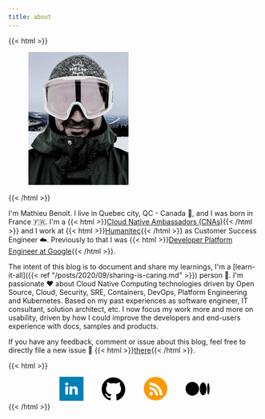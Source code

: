 ```yaml
---
title: about
---
```


{{< html >}}
<figure class="center">
  <img src="https://raw.githubusercontent.com/mathieu-benoit/my-images/main/mathieu-benoit.jpg" alt="Mathieu Benoit" width="200" height="266" />
</figure>
{{< /html >}}

I'm Mathieu Benoit. I live in Quebec city, QC - Canada :maple_leaf:, and I was born in France :fr:. I'm a {{< html >}}<a href="https://www.cncf.io/people/ambassadors" target="_blank">Cloud Native Ambassadors (CNAs)</a>{{< /html >}} and I work at {{< html >}}<a href="https://humanitec.com" target="_blank">Humanitec</a>{{< /html >}} as Customer Success Engineer :cloud:. Previously to that I was {{< html >}}<a href="https://medium.com/@mabenoit/2022-in-review-first-year-in-devrel-b438fce665ac" target="_blank">Developer Platform Engineer at Google</a>{{< /html >}}.

The intent of this blog is to document and share my learnings, I'm a [learn-it-all]({{< ref "/posts/2020/09/sharing-is-caring.md" >}}) person :rocket:. I'm passionate :heart: about Cloud Native Computing technologies driven by Open Source, Cloud, Security, SRE, Containers, DevOps, Platform Engineering and Kubernetes. Based on my past experiences as software engineer, IT consultant, solution architect, etc. I now focus my work more and more on usability, driven by how I could improve the developers and end-users experience with docs, samples and products.

If you have any feedback, comment or issue about this blog, feel free to directly file a new issue :memo: {{< html >}}<a href="https://github.com/mathieu-benoit/myblog/issues/new/choose" target="_blank">there</a>{{< /html >}}.

{{< html >}}
<div style="text-align: center">
<a style="text-decoration: none" href="https://www.linkedin.com/in/mathieubenoitqc" target="_blank">
<svg data-slug-id="linkedin" xmlns="http://www.w3.org/2000/svg" viewBox="0 0 23 23" width="48" height="48">
    <rect fill="#0080B5" width="23" height="23"/>
    <rect x="5.6520386" y="9.2667236" fill="#FFFFFF" width="2.5723877" height="7.7391968"/>
    <path fill="#FFFFFF" d="M6.9552612,5.5358887C6.0753174,5.5358887,5.5,6.1136475,5.5,6.8730469 c0,0.7426758,0.5582275,1.3369751,1.4215088,1.3369751h0.0166626h0.000061c0.8970337,0,1.4553833-0.5942993,1.4553833-1.3369751 C8.3768921,6.1136475,7.8352661,5.5358887,6.9552612,5.5358887z"/>
    <path fill="#FFFFFF" d="M14.5385132,9.085083c-1.3665161,0-1.9766235,0.7510986-2.3182373,1.2785645V9.2667236H9.6478882 c0.0337524,0.7261963,0,7.7391968,0,7.7391968h2.5722656V12.684021c0-0.2313232,0.0167236-0.4624023,0.0846558-0.6277466 c0.1859741-0.4620972,0.6092529-0.9407349,1.3198853-0.9407349c0.9307861,0,1.3031616,0.7097168,1.3031616,1.750061v4.1403198H17.5 v-4.437561C17.5,10.1912231,16.230896,9.085083,14.5385132,9.085083z"/>
</svg>
</a>&emsp;&emsp;
<a style="text-decoration: none" href="https://github.com/mathieu-benoit" target="_blank">
<svg data-slug-id="github-icon" xmlns="http://www.w3.org/2000/svg" viewBox="0 0 21 21" width="48" height="48">
    <path d="M10.5,0.5C4.8,0.5,0.2,5.1,0.2,10.8c0,4.5,2.9,8.4,7,9.7C7.8,20.6,8,20.3,8,20c0-0.2,0-0.9,0-1.7 c-2.9,0.6-3.5-1.4-3.5-1.4c-0.5-1.2-1.1-1.5-1.1-1.5c-0.9-0.6,0.1-0.6,0.1-0.6c1,0.1,1.6,1.1,1.6,1.1c0.9,1.6,2.4,1.1,3,0.9 c0.1-0.7,0.4-1.1,0.7-1.4C6.4,15,4,14.1,4,10.2c0-1.1,0.4-2,1.1-2.8C4.9,7.2,4.6,6.2,5.1,4.8c0,0,0.9-0.3,2.8,1.1 c0.8-0.2,1.7-0.3,2.6-0.3c0.9,0,1.7,0.1,2.6,0.3c2-1.3,2.8-1.1,2.8-1.1c0.6,1.4,0.2,2.5,0.1,2.7c0.7,0.7,1.1,1.6,1.1,2.8 c0,3.9-2.4,4.8-4.7,5.1c0.4,0.3,0.7,0.9,0.7,1.9c0,1.4,0,2.5,0,2.8c0,0.3,0.2,0.6,0.7,0.5c4.1-1.4,7-5.2,7-9.7 C20.8,5.1,16.2,0.5,10.5,0.5z" />
</svg>
</a>&emsp;&emsp;
<a style="text-decoration: none" href="/index.xml" target="_blank">
<svg data-slug-id="icon-rss" xmlns="http://www.w3.org/2000/svg" viewBox="0 0 49 49" width="48" height="48">
    <path d="M24.585 48.2188C37.8398 48.2188 48.585 37.4736 48.585 24.2188C48.585 10.9639 37.8398 0.21875 24.585 0.21875C11.3301 0.21875 0.584961 10.9639 0.584961 24.2188C0.584961 37.4736 11.3301 48.2188 24.585 48.2188Z" fill="#FA9A00"/>
    <path d="M15.747 38.0096C17.7679 38.0096 19.4061 36.3714 19.4061 34.3505C19.4061 32.3296 17.7679 30.6914 15.747 30.6914C13.7261 30.6914 12.0879 32.3296 12.0879 34.3505C12.0879 36.3714 13.7261 38.0096 15.747 38.0096Z" fill="white"/>
    <path d="M33.2728 37.8034H38.6208C38.5082 23.3171 26.7803 11.6079 12.2939 11.4766V16.8245C23.8342 16.9558 33.1415 26.2819 33.2728 37.8034Z" fill="white"/>
    <path d="M24.491 37.8042H29.6137C29.5011 28.2905 21.8076 20.6157 12.2939 20.4844V25.6071C18.9742 25.7385 24.3784 31.1239 24.491 37.8042Z" fill="white"/>
</svg>
</a>&emsp;&emsp;
<a style="text-decoration: none" href="https://medium.com/@mabenoit" target="_blank">
<svg viewBox="0 0 1043.63 592.71" width="48" height="48">
    <g data-name="Layer 2"><g data-name="Layer 1"><path d="M588.67 296.36c0 163.67-131.78 296.35-294.33 296.35S0 460 0 296.36 131.78 0 294.34 0s294.33 132.69 294.33 296.36M911.56 296.36c0 154.06-65.89 279-147.17 279s-147.17-124.94-147.17-279 65.88-279 147.16-279 147.17 124.9 147.17 279M1043.63 296.36c0 138-23.17 249.94-51.76 249.94s-51.75-111.91-51.75-249.94 23.17-249.94 51.75-249.94 51.76 111.9 51.76 249.94"></path></g></g></svg>
</div>
</a>
{{< /html >}}
